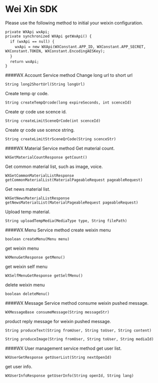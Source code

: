 Wei Xin SDK
=====

Please use the following method to initial your weixin configuration.

`private WXApi wxApi;`<br/>
`private synchronized WXApi getWxApi() {`<br/>
&nbsp;&nbsp;&nbsp;&nbsp;`if (wxApi == null) {`<br/>
&nbsp;&nbsp;&nbsp;&nbsp;&nbsp;&nbsp;&nbsp;&nbsp;`wxApi = new WXApi(WXConstant.APP_ID, WXConstant.APP_SECRET, WXConstant.TOKEN, WXConstant.EncodingAESKey);`<br/>
&nbsp;&nbsp;&nbsp;&nbsp;`}`<br/>
&nbsp;&nbsp;&nbsp;&nbsp;`return wxApi;`<br/>
`}`<br/>

####WX Account Service method
Change long url to short url

`String long2ShortUrl(String longUrl)`

Create temp qr code.

`String createTempQrcode(long expireSeconds, int scenceId)`

Create qr code use scence id.

`String createLimitSceneQrCode(int scenceId)`

Create qr code use scence string.

`String createLimitStrSceneQrCode(String scenceStr)`

####WX Material Service method
Get material count.

`WXGetMaterialCountResponse getCount()`

Get common material list, such as image, voice.

`WXGetCommonMaterialListResponse getCommonMaterialList(MaterialPageableRequest pageableRequest)`

Get news material list.

`WXGetNewsMaterialListResponse getNewsMaterialList(MaterialPageableRequest pageableRequest)`

Upload temp material.

`String uploadTempMedia(MediaType type, String filePath)`

####WX Menu Service method
create weixin menu

`boolean createMenu(Menu menu)`

get weixin menu

`WXMenuGetResponse getMenu()`

get weixin self menu

`WXSelfMenuGetResponse getSelfMenu()`

delete weixin menu

`boolean deleteMenu()`

####WX Message Service method
consume weixin pushed message.

`WXMessageBase consumeMessage(String messageStr)`

product reply message for weixin pushed message.

`String produceText(String fromUser, String toUser, String content)`

`String produceImage(String fromUser, String toUser, String mediaId)`

####WX User management service method
get user list.

`WXUserGetResponse getUserList(String nextOpenId)`

get user info.

`WXUserInfoResponse getUserInfo(String openId, String lang)`

